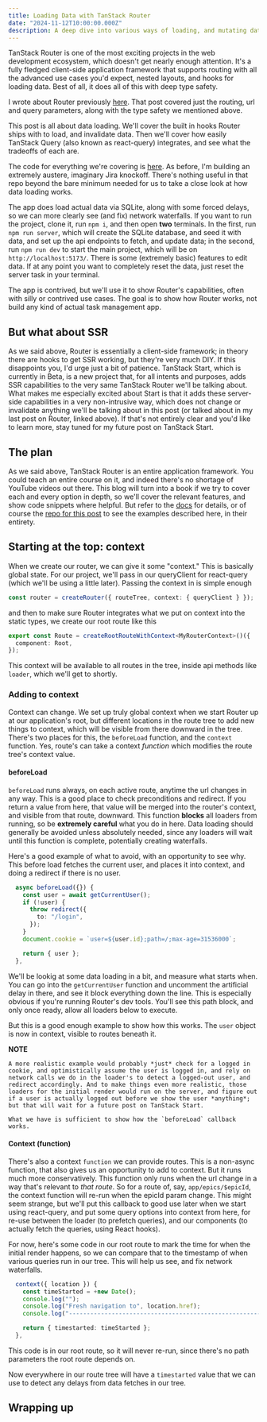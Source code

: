 ```yaml
---
title: Loading Data with TanStack Router
date: "2024-11-12T10:00:00.000Z"
description: A deep dive into various ways of loading, and mutating data with TanStack Router
---
```


TanStack Router is one of the most exciting projects in the web development ecosystem, which doesn't get nearly enough attention. It's a fully fledged client-side application framework that supports routing with all the advanced use cases you'd expect, nested layouts, and hooks for loading data. Best of all, it does all of this with deep type safety.

I wrote about Router previously [here](https://frontendmasters.com/blog/introducing-tanstack-router/). That post covered just the routing, url and query parameters, along with the type safety we mentioned above.

This post is all about data loading. We'll cover the built in hooks Router ships with to load, and invalidate data. Then we'll cover how easily TanStack Query (also known as react-query) integrates, and see what the tradeoffs of each are.

The code for everything we're covering is [here](https://github.com/arackaf/tanstack-router-loader-demo). As before, I'm building an extremely austere, imaginary Jira knockoff. There's nothing useful in that repo beyond the bare minimum needed for us to take a close look at how data loading works.

The app does load actual data via SQLite, along with some forced delays, so we can more clearly see (and fix) network waterfalls. If you want to run the project, clone it, run `npm i`, and then open **two** terminals. In the first, run `npm run server`, which will create the SQLite database, and seed it with data, and set up the api endpoints to fetch, and update data; in the second, run `npm run dev` to start the main project, which will be on `http://localhost:5173/`. There is some (extremely basic) features to edit data. If at any point you want to completely reset the data, just reset the server task in your terminal.

The app is contrived, but we'll use it to show Router's capabilities, often with silly or contrived use cases. The goal is to show how Router works, not build any kind of actual task management app.

## But what about SSR

As we said above, Router is essentially a client-side framework; in theory there are hooks to get SSR working, but they're very much DIY. If this disappoints you, I'd urge just a bit of patience. TanStack Start, which is currently in Beta, is a new project that, for all intents and purposes, adds SSR capabilities to the very same TanStack Router we'll be talking about. What makes me especially excited about Start is that it adds these server-side capabilities in a very non-intrusive way, which does not change or invalidate anything we'll be talking about in this post (or talked about in my last post on Router, linked above). If that's not entirely clear and you'd like to learn more, stay tuned for my future post on TanStack Start.

## The plan

As we said above, TanStack Router is an entire application framework. You could teach an entire course on it, and indeed there's no shortage of YouTube videos out there. This blog will turn into a book if we try to cover each and every option in depth, so we'll cover the relevant features, and show code snippets where helpful. But refer to the [docs](https://tanstack.com/router/latest/docs/framework/react/overview) for details, or of course the [repo for this post](https://github.com/arackaf/tanstack-router-loader-demo) to see the examples described here, in their entirety.

## Starting at the top: context

When we create our router, we can give it some "context." This is basically global state. For our project, we'll pass in our queryClient for react-query (which we'll be using a little later). Passing the context in is simple enough

```ts
const router = createRouter({ routeTree, context: { queryClient } });
```

and then to make sure Router integrates what we put on context into the static types, we create our root route like this

```ts
export const Route = createRootRouteWithContext<MyRouterContext>()({
  component: Root,
});
```

This context will be available to all routes in the tree, inside api methods like `loader`, which we'll get to shortly.

### Adding to context

Context can change. We set up truly global context when we start Router up at our application's root, but different locations in the route tree to add new things to context, which will be visible from there downward in the tree. There's two places for this, the `beforeLoad` function, and the `context` function. Yes, route's can take a context _function_ which modifies the route tree's context value.

#### beforeLoad

`beforeLoad` runs always, on each active route, anytime the url changes in any way. This is a good place to check preconditions and redirect. If you return a value from here, that value will be merged into the router's context, and visible from that route, downward. This function **blocks** all loaders from running, so be **extremely careful** what you do in here. Data loading should generally be avoided unless absolutely needed, since any loaders will wait until this function is complete, potentially creating waterfalls.

Here's a good example of what to avoid, with an opportunity to see why. This before load fetches the current user, and places it into context, and doing a redirect if there is no user.

```ts
  async beforeLoad({}) {
    const user = await getCurrentUser();
    if (!user) {
      throw redirect({
        to: "/login",
      });
    }
    document.cookie = `user=${user.id};path=/;max-age=31536000`;

    return { user };
  },
```

We'll be lookig at some data loading in a bit, and measure what starts when. You can go into the `getCurrentUser` function and uncomment the artificial delay in there, and see it block everything down the line. This is especially obvious if you're running Router's dev tools. You'll see this path block, and only once ready, allow all loaders below to execute.

But this is a good enough example to show how this works. The `user` object is now in context, visible to routes beneath it.

**NOTE**

```
A more realistic example would probably *just* check for a logged in cookie, and optimistically assume the user is logged in, and rely on network calls we do in the loader's to detect a logged-out user, and redirect accordingly. And to make things even more realistic, those loaders for the initial render would run on the server, and figure out if a user is actually logged out before we show the user *anything*; but that will wait for a future post on TanStack Start.

What we have is sufficient to show how the `beforeLoad` callback works.
```

#### Context (function)

There's also a context `function` we can provide routes. This is a non-async function, that also gives us an opportunity to add to context. But it runs much more conservatively. This function only runs when the url change in a way that's relevant to _that route_. So for a route of, say, `app/epics/$epicId`, the context function will re-run when the epicId param change. This might seem strange, but we'll put this callback to good use later when we start using react-query, and put some query options into context from here, for re-use between the loader (to prefetch queries), and our components (to actually fetch the queries, using React hooks).

For now, here's some code in our root route to mark the time for when the initial render happens, so we can compare that to the timestamp of when various queries run in our tree. This will help us see, and fix network waterfalls.

```ts
  context({ location }) {
    const timeStarted = +new Date();
    console.log("");
    console.log("Fresh navigation to", location.href);
    console.log("------------------------------------------------------------------------------------");

    return { timestarted: timeStarted };
  },
```

This code is in our root route, so it will never re-run, since there's no path parameters the root route depends on.

Now everywhere in our route tree will have a `timestarted` value that we can use to detect any delays from data fetches in our tree.

## Wrapping up
